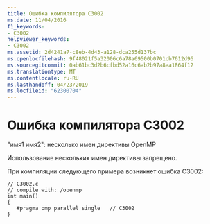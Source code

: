 ```yaml
---
title: Ошибка компилятора C3002
ms.date: 11/04/2016
f1_keywords:
- C3002
helpviewer_keywords:
- C3002
ms.assetid: 2d4241a7-c8eb-4d43-a128-dca255d137bc
ms.openlocfilehash: 9f48021f5a32006c6a78a69500b0701cb7612d96
ms.sourcegitcommit: 0ab61bc3d2b6cfbd52a16c6ab2b97a8ea1864f12
ms.translationtype: MT
ms.contentlocale: ru-RU
ms.lasthandoff: 04/23/2019
ms.locfileid: "62300704"
---
```

# <a name="compiler-error-c3002"></a>Ошибка компилятора C3002

"имя1 имя2": несколько имен директивы OpenMP

Использование нескольких имен директивы запрещено.

При компиляции следующего примера возникнет ошибка C3002:

```
// C3002.c
// compile with: /openmp
int main()
{
   #pragma omp parallel single   // C3002
}
```